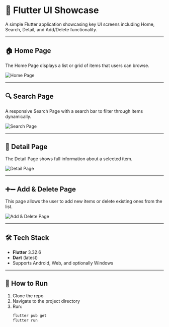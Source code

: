 # 📱 Flutter UI Showcase

A simple Flutter application showcasing key UI screens including Home, Search, Detail, and Add/Delete functionality.

---

## 🏠 Home Page

The Home Page displays a list or grid of items that users can browse.

![Home Page](assets/01.png)

---

## 🔍 Search Page

A responsive Search Page with a search bar to filter through items dynamically.

![Search Page](assets/02.png)

---

## 📄 Detail Page

The Detail Page shows full information about a selected item.

![Detail Page](assets/03.png)

---

## ➕➖ Add & Delete Page

This page allows the user to add new items or delete existing ones from the list.

![Add & Delete Page](assets/04.png)

---

## 🛠️ Tech Stack

- **Flutter** 3.32.6
- **Dart** (latest)
- Supports Android, Web, and optionally Windows

---

## 🚀 How to Run

1. Clone the repo
2. Navigate to the project directory
3. Run:
   ```bash
   flutter pub get
   flutter run
